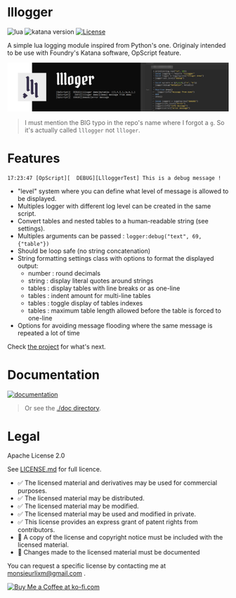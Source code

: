 # lllogger

![lua](https://img.shields.io/badge/Lua-any-4f4f4f?labelColor=000090&logo=lua&logoColor=white)
![katana version](https://img.shields.io/badge/Katana-any-4f4f4f?labelColor=FCB123&logo=katana&logoColor=black)
[![License](https://img.shields.io/badge/⚖_license-Apache_2.0-4f4f4f?labelColor=blue)](LICENSE.md)

A simple lua logging module inspired from Python's one.
Originaly intended to be use with Foundry's Katana software, OpScript feature.

![cover](./doc/img/cover.png)

> I must mention the BIG typo in the repo's name where I forgot a `g`. So it's
> actually called `lllogger` not `llloger`.

# Features

```
17:23:47 [OpScript][  DEBUG][LlloggerTest] This is a debug message !   
```

- "level" system where you can define what level of message is allowed to be displayed.
- Multiples logger with different log level can be created in the same script.
- Convert tables and nested tables to a human-readable string (see settings).
- Multiples arguments can be passed : `logger:debug("text", 69, {"table"})`
- Should be loop safe (no string concatenation)
- String formatting settings class with options to format the displayed output:
  - number : round decimals
  - string : display literal quotes around strings
  - tables : display tables with line breaks or as one-line
  - tables : indent amount for multi-line tables
  - tables : toggle display of tables indexes
  - tables : maximum table length allowed before the table is forced to one-line
- Options for avoiding message flooding where the same message is repeated a lot of time

Check [the project](https://github.com/MrLixm/llloger/projects/1) for what's next.

# Documentation

[![documentation](https://img.shields.io/badge/visit_documentation-blue)](doc/INDEX.md)

> Or see the [./doc directory](doc).

# Legal

Apache License 2.0

See [LICENSE.md](LICENSE.md) for full licence.

- ✅ The licensed material and derivatives may be used for commercial purposes.
- ✅ The licensed material may be distributed.
- ✅ The licensed material may be modified.
- ✅ The licensed material may be used and modified in private.
- ✅ This license provides an express grant of patent rights from contributors.
- 📏 A copy of the license and copyright notice must be included with the licensed material.
- 📏 Changes made to the licensed material must be documented

You can request a specific license by contacting me at [monsieurlixm@gmail.com](mailto:monsieurlixm@gmail.com) .

<a href='https://ko-fi.com/E1E3ALNSG' target='_blank'>
<img height='36' style='border:0px;height:36px;' src='https://cdn.ko-fi.com/cdn/kofi1.png?v=3' border='0' alt='Buy Me a Coffee at ko-fi.com' />
</a> 

